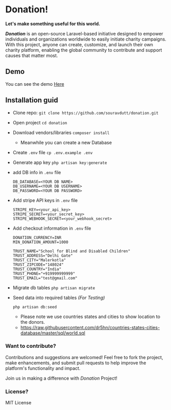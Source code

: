 # Donation!
**Let's make something useful for this world.**

_**Donation**_ is an open-source Laravel-based initiative designed to empower individuals and organizations worldwide to easily initiate charity campaigns. With this project, anyone can create, customize, and launch their own charity platform, enabling the global community to contribute and support causes that matter most.

## Demo
You can see the demo [Here](https://demo-donation.techgeeta.com/)

## Installation guid
* Clone repo:
```git clone https://github.com/souravdutt/donation.git```

* Open project
```cd donation```

* Download vendors/libraries
```composer install```
    * Meanwhile you can create a new Database

* Create `.env` file
```cp .env.example .env```

* Generate app key
```php artisan key:generate```

* add DB info in `.env` file
    ```
    DB_DATABASE=<YOUR DB NAME>
    DB_USERNAME=<YOUR DB USERNAME>
    DB_PASSWORD=<YOUR DB PASSWORD>
    ```

* Add stripe API keys in `.env` file
    ```
    STRIPE_KEY=<your_api_key>
    STRIPE_SECRET=<your_secret_key>
    STRIPE_WEBHOOK_SECRET=<your_webhook_secret>
    ```

* Add checkout information in `.env` file
    ```
    DONATION_CURRENCY=INR
    MIN_DONATION_AMOUNT=1000

    TRUST_NAME="School for Blind and Disabled Children"
    TRUST_ADDRESS="Delhi Gate"
    TRUST_CITY="Malerkotla"
    TRUST_ZIPCODE="148024"
    TRUST_COUNTRY="India"
    TRUST_PHONE="+919999999999"
    TRUST_EMAIL="test@gmail.com"
    ```

* Migrate db tables
```php artisan migrate```

* Seed data into required tables *(For Testing)*
    ```
    php artisan db:seed
    ```
    - Please note we use countries states and cities to show location to the donors.
    - https://raw.githubusercontent.com/dr5hn/countries-states-cities-database/master/sql/world.sql

### Want to contribute?
Contributions and suggestions are welcomed! Feel free to fork the project, make enhancements, and submit pull requests to help improve the platform's functionality and impact.

Join us in making a difference with _Donation_ Project!

### License?
MIT License
